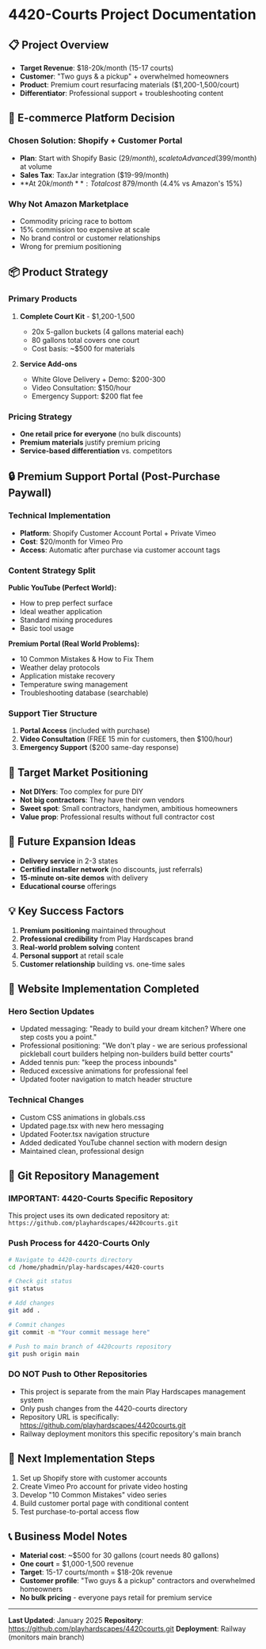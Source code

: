 # 4420-Courts Project Documentation

## 📋 **Project Overview**
- **Target Revenue**: $18-20k/month (15-17 courts)
- **Customer**: "Two guys & a pickup" + overwhelmed homeowners
- **Product**: Premium court resurfacing materials ($1,200-1,500/court)
- **Differentiator**: Professional support + troubleshooting content

## 🛒 **E-commerce Platform Decision**

### **Chosen Solution: Shopify + Customer Portal**
- **Plan**: Start with Shopify Basic ($29/month), scale to Advanced ($399/month) at volume
- **Sales Tax**: TaxJar integration ($19-99/month)
- **At $20k/month**: Total cost ~$879/month (4.4% vs Amazon's 15%)

### **Why Not Amazon Marketplace**
- Commodity pricing race to bottom
- 15% commission too expensive at scale
- No brand control or customer relationships
- Wrong for premium positioning

## 📦 **Product Strategy**

### **Primary Products**
1. **Complete Court Kit** - $1,200-1,500
   - 20x 5-gallon buckets (4 gallons material each)
   - 80 gallons total covers one court
   - Cost basis: ~$500 for materials

2. **Service Add-ons**
   - White Glove Delivery + Demo: $200-300
   - Video Consultation: $150/hour
   - Emergency Support: $200 flat fee

### **Pricing Strategy**
- **One retail price for everyone** (no bulk discounts)
- **Premium materials** justify premium pricing
- **Service-based differentiation** vs. competitors

## 🔒 **Premium Support Portal (Post-Purchase Paywall)**

### **Technical Implementation**
- **Platform**: Shopify Customer Account Portal + Private Vimeo
- **Cost**: $20/month for Vimeo Pro
- **Access**: Automatic after purchase via customer account tags

### **Content Strategy Split**

**Public YouTube (Perfect World):**
- How to prep perfect surface
- Ideal weather application
- Standard mixing procedures
- Basic tool usage

**Premium Portal (Real World Problems):**
- 10 Common Mistakes & How to Fix Them
- Weather delay protocols
- Application mistake recovery
- Temperature swing management
- Troubleshooting database (searchable)

### **Support Tier Structure**
1. **Portal Access** (included with purchase)
2. **Video Consultation** (FREE 15 min for customers, then $100/hour)
3. **Emergency Support** ($200 same-day response)

## 🎯 **Target Market Positioning**
- **Not DIYers**: Too complex for pure DIY
- **Not big contractors**: They have their own vendors
- **Sweet spot**: Small contractors, handymen, ambitious homeowners
- **Value prop**: Professional results without full contractor cost

## 🚚 **Future Expansion Ideas**
- **Delivery service** in 2-3 states
- **Certified installer network** (no discounts, just referrals)
- **15-minute on-site demos** with delivery
- **Educational course** offerings

## 💡 **Key Success Factors**
1. **Premium positioning** maintained throughout
2. **Professional credibility** from Play Hardscapes brand
3. **Real-world problem solving** content
4. **Personal support** at retail scale
5. **Customer relationship** building vs. one-time sales

## 🔧 **Website Implementation Completed**

### **Hero Section Updates**
- Updated messaging: "Ready to build your dream kitchen? Where one step costs you a point."
- Professional positioning: "We don't play - we are serious professional pickleball court builders helping non-builders build better courts"
- Added tennis pun: "keep the process inbounds"
- Reduced excessive animations for professional feel
- Updated footer navigation to match header structure

### **Technical Changes**
- Custom CSS animations in globals.css
- Updated page.tsx with new hero messaging
- Updated Footer.tsx navigation structure
- Added dedicated YouTube channel section with modern design
- Maintained clean, professional design

## 🚀 **Git Repository Management**

### **IMPORTANT: 4420-Courts Specific Repository**
This project uses its own dedicated repository at: `https://github.com/playhardscapes/4420courts.git`

### **Push Process for 4420-Courts Only**
```bash
# Navigate to 4420-courts directory
cd /home/phadmin/play-hardscapes/4420-courts

# Check git status
git status

# Add changes
git add .

# Commit changes
git commit -m "Your commit message here"

# Push to main branch of 4420courts repository
git push origin main
```

### **DO NOT Push to Other Repositories**
- This project is separate from the main Play Hardscapes management system
- Only push changes from the 4420-courts directory
- Repository URL is specifically: https://github.com/playhardscapes/4420courts.git
- Railway deployment monitors this specific repository's main branch

## 📝 **Next Implementation Steps**
1. Set up Shopify store with customer accounts
2. Create Vimeo Pro account for private video hosting
3. Develop "10 Common Mistakes" video series
4. Build customer portal page with conditional content
5. Test purchase-to-portal access flow

## 📞 **Business Model Notes**
- **Material cost**: ~$500 for 30 gallons (court needs 80 gallons)
- **One court** = $1,000-1,500 revenue
- **Target**: 15-17 courts/month = $18-20k revenue
- **Customer profile**: "Two guys & a pickup" contractors and overwhelmed homeowners
- **No bulk pricing** - everyone pays retail for premium service

---

**Last Updated**: January 2025
**Repository**: https://github.com/playhardscapes/4420courts.git
**Deployment**: Railway (monitors main branch)